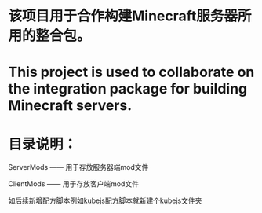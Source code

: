 # 该项目用于合作构建Minecraft服务器所用的整合包。
# This project is used to collaborate on the integration package for building Minecraft servers.
# 目录说明：
ServerMods —— 用于存放服务器端mod文件

ClientMods —— 用于存放客户端mod文件

如后续新增配方脚本例如kubejs配方脚本就新建个kubejs文件夹
